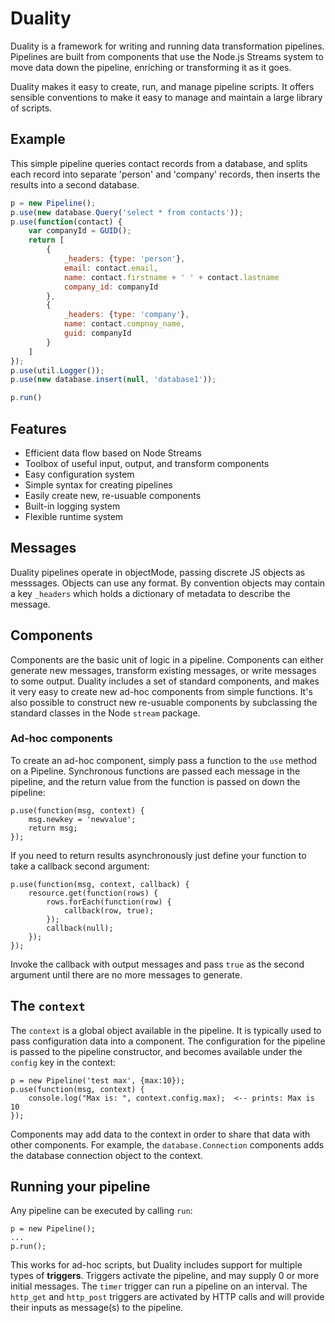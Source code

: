 # Duality

Duality is a framework for writing and running data transformation pipelines. Pipelines
are built from components that use the Node.js Streams system to move data down the
pipeline, enriching or transforming it as it goes.

Duality makes it easy to create, run, and manage pipeline scripts. It offers sensible
conventions to make it easy to manage and maintain a large library of scripts.

## Example

This simple pipeline queries contact records from a database, and splits each record 
into separate 'person' and 'company' records, then inserts the results into a
second database.

```javascript
p = new Pipeline();
p.use(new database.Query('select * from contacts'));
p.use(function(contact) {
    var companyId = GUID();
    return [
        {
            _headers: {type: 'person'},
            email: contact.email,
            name: contact.firstname + ' ' + contact.lastname
            company_id: companyId
        },
        {
            _headers: {type: 'company'},
            name: contact.compnay_name,
            guid: companyId
        }
    ]
});
p.use(util.Logger());
p.use(new database.insert(null, 'database1'));

p.run()
```

## Features

* Efficient data flow based on Node Streams
* Toolbox of useful input, output, and transform components
* Easy configuration system
* Simple syntax for creating pipelines
* Easily create new, re-usuable components
* Built-in logging system
* Flexible runtime system

## Messages

Duality pipelines operate in objectMode, passing discrete JS objects as messsages. Objects
can use any format. By convention objects may contain a key `_headers` which holds a dictionary
of metadata to describe the message. 

## Components

Components are the basic unit of logic in a pipeline. Components can either generate 
new messages, transform existing messages, or write messages to some output. Duality
includes a set of standard components, and makes it very easy to create new ad-hoc
components from simple functions. It's also possible to construct new re-usuable
components by subclassing the standard classes in the Node `stream` package.

### Ad-hoc components

To create an ad-hoc component, simply pass a function to the `use` method on a 
Pipeline. Synchronous functions are passed each message in the pipeline, and the
return value from the function is passed on down the pipeline:

    p.use(function(msg, context) {
        msg.newkey = 'newvalue';
        return msg;
    });

If you need to return results asynchronously just define your function to take a 
callback second argument:

    p.use(function(msg, context, callback) {
        resource.get(function(rows) {
            rows.forEach(function(row) {
                callback(row, true);
            });
            callback(null);
        });
    });

Invoke the callback with output messages and pass `true` as the second argument
until there are no more messages to generate.

## The `context`

The `context` is a global object available in the pipeline. It is typically used
to pass configuration data into a component. The configuration for the pipeline
is passed to the pipeline constructor, and becomes available under the `config`
key in the context:

    p = new Pipeline('test max', {max:10});
    p.use(function(msg, context) {
        console.log("Max is: ", context.config.max);  <-- prints: Max is 10
    });

Components may add data to the context in order to share that data with other
components. For example, the `database.Connection` components adds the database
connection object to the context.

## Running your pipeline

Any pipeline can be executed by calling `run`:

    p = new Pipeline();
    ...
    p.run();

This works for ad-hoc scripts, but Duality includes support for multiple types
of **triggers**. Triggers activate the pipeline, and may supply
0 or more initial messages. The `timer` trigger can run a pipeline on an 
interval. The `http_get` and `http_post` triggers are activated
by HTTP calls and will provide their inputs as message(s) to the pipeline.

